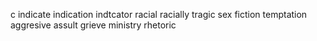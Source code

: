c
indicate
indication
indtcator
racial
racially
tragic
sex fiction
temptation
aggresive assult
grieve
ministry
rhetoric
